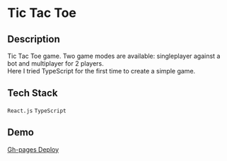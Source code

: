 # Tic Tac Toe  

## Description
Tic Tac Toe game. Two game modes are available: singleplayer against a bot and multiplayer for 2 players.  
Here I tried TypeScript for the first time to create a simple game.

## Tech Stack
`React.js` `TypeScript`

## Demo
[Gh-pages Deploy](https://maximka76667.github.io/tic-tac-toe)  
